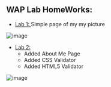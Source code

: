 ## WAP Lab HomeWorks:

 - [Lab 1: ](https://kidusmt.github.io/WAP)  Simple page of my my picture

![image](https://user-images.githubusercontent.com/18373774/115471273-4f0d4680-a1fd-11eb-88ec-78d245a3f4af.png)


 - [Lab 2: ](https://kidusmt.github.io/WAP/Lab2/about_me.html) 
    - Added About Me Page
    - Added CSS Validator
    - Added HTML5 Validator

![image](https://user-images.githubusercontent.com/18373774/115471179-2b4a0080-a1fd-11eb-9296-e8aca92cbf08.png)

